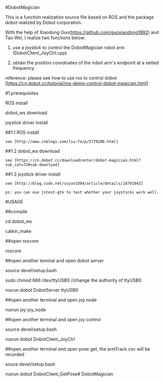 #DobotMagician


This is a function realization source file based on ROS and the package dobot realized by Dobot corporation.

With the help of Xiaodong Guo(https://github.com/guoxiaodong1992) and Tao Wei, I realize two functions below:

1) use a joystick to control the DobotMagician robot arm (DobotClient_JoyCtrl.cpp)

2) obtain the position coordinates of the robot arm's endpoint at a setted frequency.

reference: please see how to use ros to control dobot [https://cn.dobot.cc/tutorial/ros-demo-control-dobot-magician.html]


#1.prerequisites

ROS install

dobot_ws download

joystick driver install

##1.1 ROS install

	see [http://www.cnblogs.com/liu-fa/p/5779206.html]

##1.2 dobot_ws download

	see [https://cn.dobot.cc/downloadcenter/dobot-magician.html?sub_cat=72#sub-download]

##1.3 joystick driver install

	see [http://blog.csdn.net/sujun3304/article/details/18791843]

	ps: you can use jstest-gtk to test whether your joysticks work well.


#USAGE

##compile 

cd dobot_ws

catkin_make

##open roscore

roscore 

##open another teminal and open dobot server

source devel/setup.bash

sudo chmod 666 /dev/ttyUSB0 //change the authority of ttyUSB0

rosrun dobot DobotServer ttyUSB0 

##open another terminal and open joy node

rosrun joy joy_node

##open another terminal and open joy control

source devel/setup.bash

rosrun dobot DobotClient_JoyCtrl

##open another terminal and open pose get, the armTrack.csv will be recorded

souce devel/setup.bash

rosrun dobot DobotClient_GetPose# DobotMagician

